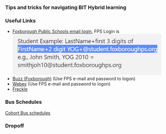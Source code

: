 ### Tips and tricks for navigating BIT Hybrid learning


### Useful Links
- [Foxborough Public Schools email login](https://login.microsoftonline.com/common/oauth2/authorize?client_id=00000002-0000-0ff1-ce00-000000000000&redirect_uri=https%3a%2f%2foutlook.office.com%2fowa%2f&resource=00000002-0000-0ff1-ce00-000000000000&response_mode=form_post&response_type=code+id_token&scope=openid&msafed=0&client-request-id=97f04660-5015-4148-884d-41fb8bd12a89&protectedtoken=true&claims=%7b%22id_token%22%3a%7b%22xms_cc%22%3a%7b%22values%22%3a%5b%22CP1%22%5d%7d%7d%7d&domain_hint=foxborough.k12.ma.us&nonce=637339721638749437.7b9ced9a-eaaa-4b29-8c57-73ea15ed1796&state=DcvBDYAgEAVR0CosAhQW-W45i6ImxpBojJYvhze30UqptmoqPdQoRAIRw7tIEwIHgkXiOS8sJouICcmzmeYRBpTFjXlx4Kjr2_XllX4tXypXebbdHs7bU-xz_w&sso_reload=true), FPS Login is   
![Image of login](https://github.com/Sam-Toma/4thGradeBIT/blob/gh-pages/SNAG-002%20Sep-08%201125.png?raw=true)
- [Buzz (Foxborough)](https://fps-online.agilixbuzz.com/) (Use FPS e-mail and password to logon)
- [Webex](https://idbroker.webex.com/idb/saml2/jsp/doSSO.jsp) (Use FPS e-mail and password to logon)
- [Freckle](https://www.freckle.com/)

### Bus Schedules
[Cohort Bus schedules](https://foxborough.ss19.sharpschool.com/cms/one.aspx?portalId=1548092&pageId=1919230)

### Dropoff
